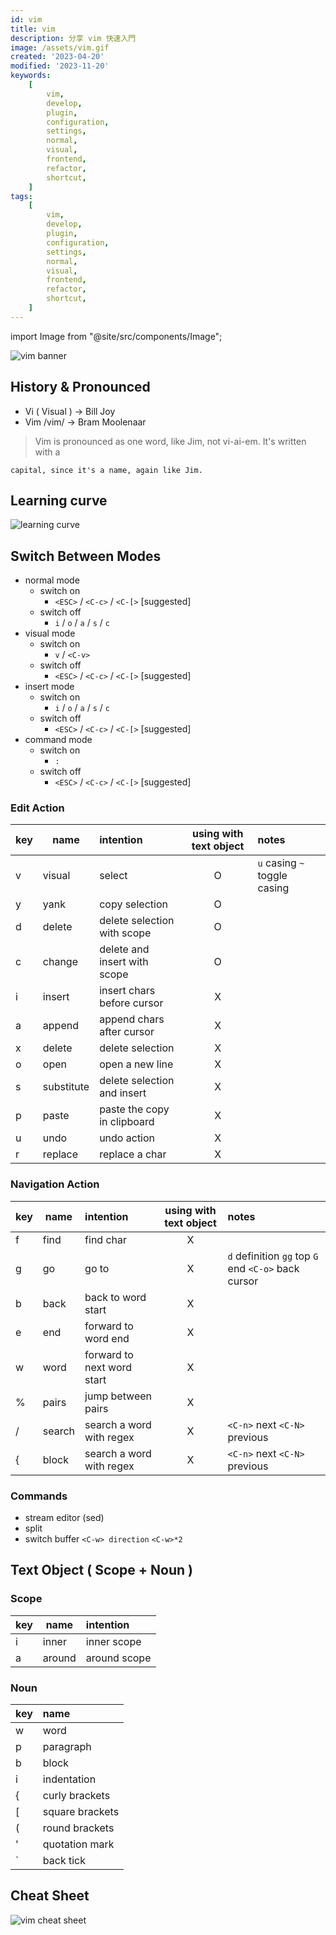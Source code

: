 ```yaml
---
id: vim
title: vim 
description: 分享 vim 快速入門
image: /assets/vim.gif
created: '2023-04-20'
modified: '2023-11-20'
keywords:
    [
        vim,
        develop,
        plugin,
        configuration,
        settings,
        normal,
        visual,
        frontend,
        refactor,
        shortcut,
    ]
tags:
    [
        vim,
        develop,
        plugin,
        configuration,
        settings,
        normal,
        visual,
        frontend,
        refactor,
        shortcut,
    ]
---
```


import Image from "@site/src/components/Image";

<Image src="/assets/vim/vim.png" alt="vim banner"></Image>

## History & Pronounced

-   Vi ( Visual ) -> Bill Joy
-   Vim /vim/ -> Bram Moolenaar

> Vim is pronounced as one word, like Jim, not vi-ai-em. It's written with a

    capital, since it's a name, again like Jim.

## Learning curve

<Image src="https://i.imgur.com/jVDzsME.png" alt="learning curve"></Image>

## Switch Between Modes

-   normal mode
    -   switch on
        -   `<ESC>` / `<C-c>` / `<C-[>` [suggested]
    -   switch off
        -   `i` / `o` / `a` / `s` / `c`
-   visual mode
    -   switch on
        -   `v` / `<C-v>`
    -   switch off
        -   `<ESC>` / `<C-c>` / `<C-[>` [suggested]
-   insert mode
    -   switch on
        -   `i` / `o` / `a` / `s` / `c`
    -   switch off
        -   `<ESC>` / `<C-c>` / `<C-[>` [suggested]
-   command mode
    -   switch on
        -   `:`
    -   switch off
        -   `<ESC>` / `<C-c>` / `<C-[>` [suggested]

### Edit Action

| key | name       | intention                    | using with text object | notes                        |
|-----|------------|:-----------------------------|:----------------------:|:-----------------------------|
| v   | visual     | select                       |           O            | `u` casing `~` toggle casing |
| y   | yank       | copy selection               |           O            |                              |
| d   | delete     | delete selection with scope  |           O            |                              |
| c   | change     | delete and insert with scope |           O            |                              |
| i   | insert     | insert chars before cursor   |           X            |                              |
| a   | append     | append chars after cursor    |           X            |                              |
| x   | delete     | delete selection             |           X            |                              |
| o   | open       | open a new line              |           X            |                              |
| s   | substitute | delete selection and insert  |           X            |                              |
| p   | paste      | paste the copy in clipboard  |           X            |                              |
| u   | undo       | undo action                  |           X            |                              |
| r   | replace    | replace a char               |           X            |                              |

### Navigation Action

| key | name   | intention                  | using with text object | notes                                               |
|-----|--------|:---------------------------|:----------------------:|:----------------------------------------------------|
| f   | find   | find char                  |           X            |                                                     |
| g   | go     | go to                      |           X            | `d` definition `gg` top `G` end `<C-o>` back cursor |
| b   | back   | back to word start         |           X            |                                                     |
| e   | end    | forward to word end        |           X            |                                                     |
| w   | word   | forward to next word start |           X            |                                                     |
| %   | pairs  | jump between pairs         |           X            |                                                     |
| /   | search | search a word with regex   |           X            | `<C-n>` next `<C-N>` previous                       |
| \{  | block  | search a word with regex   |           X            | `<C-n>` next `<C-N>` previous                       |

### Commands

-   stream editor (sed)
-   split
-   switch buffer `<C-w> direction` `<C-w>*2`

## Text Object ( Scope + Noun )

### Scope

| key | name   | intention    |
|-----|--------|:-------------|
| i   | inner  | inner scope  |
| a   | around | around scope |

### Noun

| key | name            |
|-----|:----------------|
| w   | word            |
| p   | paragraph       |
| b   | block           |
| i   | indentation     |
| \{  | curly brackets  |
| \[  | square brackets |
| \(  | round brackets  |
| '   | quotation mark  |
| `   | back tick       |

## Cheat Sheet

<Image src="https://external-preview.redd.it/YR2lVxHjzKwIIoRqFeusj3182IxUILqM2zjMSI0g654.png?auto=webp&s=f4202aed992ff7223a513e67047ca33b9f41bbc8" alt="vim cheat sheet"></Image>
